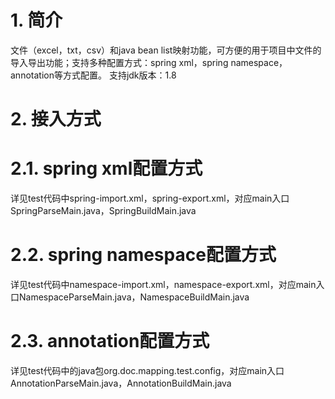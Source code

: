 # 1. 简介
文件（excel，txt，csv）和java bean list映射功能，可方便的用于项目中文件的导入导出功能；支持多种配置方式：spring xml，spring namespace，annotation等方式配置。
支持jdk版本：1.8

# 2. 接入方式
# 2.1. spring xml配置方式
详见test代码中spring-import.xml，spring-export.xml，对应main入口SpringParseMain.java，SpringBuildMain.java

# 2.2. spring namespace配置方式
详见test代码中namespace-import.xml，namespace-export.xml，对应main入口NamespaceParseMain.java，NamespaceBuildMain.java

# 2.3. annotation配置方式
详见test代码中的java包org.doc.mapping.test.config，对应main入口AnnotationParseMain.java，AnnotationBuildMain.java

